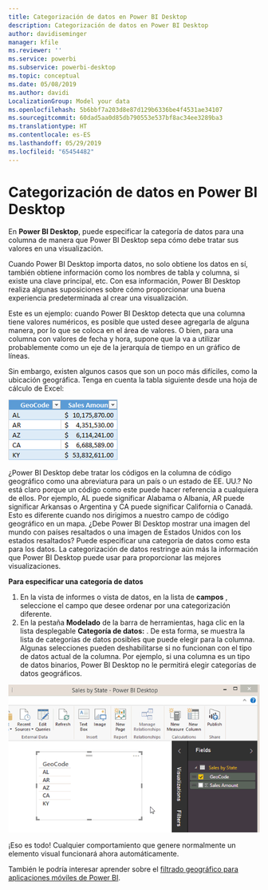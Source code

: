 ```yaml
---
title: Categorización de datos en Power BI Desktop
description: Categorización de datos en Power BI Desktop
author: davidiseminger
manager: kfile
ms.reviewer: ''
ms.service: powerbi
ms.subservice: powerbi-desktop
ms.topic: conceptual
ms.date: 05/08/2019
ms.author: davidi
LocalizationGroup: Model your data
ms.openlocfilehash: 5b6bbf7a203d8e87d129b6336be4f4531ae34107
ms.sourcegitcommit: 60dad5aa0d85db790553e537bf8ac34ee3289ba3
ms.translationtype: HT
ms.contentlocale: es-ES
ms.lasthandoff: 05/29/2019
ms.locfileid: "65454482"
---
```

# <a name="data-categorization-in-power-bi-desktop"></a>Categorización de datos en Power BI Desktop
En **Power BI Desktop**, puede especificar la categoría de datos para una columna de manera que Power BI Desktop sepa cómo debe tratar sus valores en una visualización.

Cuando Power BI Desktop importa datos, no solo obtiene los datos en sí, también obtiene información como los nombres de tabla y columna, si existe una clave principal, etc.  Con esa información, Power BI Desktop realiza algunas suposiciones sobre cómo proporcionar una buena experiencia predeterminada al crear una visualización. 

Este es un ejemplo: cuando Power BI Desktop detecta que una columna tiene valores numéricos, es posible que usted desee agregarla de alguna manera, por lo que se coloca en el área de valores. O bien, para una columna con valores de fecha y hora, supone que la va a utilizar probablemente como un eje de la jerarquía de tiempo en un gráfico de líneas.

Sin embargo, existen algunos casos que son un poco más difíciles, como la ubicación geográfica. Tenga en cuenta la tabla siguiente desde una hoja de cálculo de Excel:

![](media/desktop-data-categorization/datacategorizationtable.png)

¿Power BI Desktop debe tratar los códigos en la columna de código geográfico como una abreviatura para un país o un estado de EE. UU.?  No está claro porque un código como este puede hacer referencia a cualquiera de ellos.  Por ejemplo, AL puede significar Alabama o Albania, AR puede significar Arkansas o Argentina y CA puede significar California o Canadá. Esto es diferente cuando nos dirigimos a nuestro campo de código geográfico en un mapa.  ¿Debe Power BI Desktop mostrar una imagen del mundo con países resaltados o una imagen de Estados Unidos con los estados resaltados?  Puede especificar una categoría de datos como esta para los datos. La categorización de datos restringe aún más la información que Power BI Desktop puede usar para proporcionar las mejores visualizaciones.  

**Para especificar una categoría de datos**

1. En la vista de informes o vista de datos, en la lista de **campos** , seleccione el campo que desee ordenar por una categorización diferente.
2. En la pestaña **Modelado** de la barra de herramientas, haga clic en la lista desplegable **Categoría de datos:** .  De esta forma, se muestra la lista de categorías de datos posibles que puede elegir para la columna.  Algunas selecciones pueden deshabilitarse si no funcionan con el tipo de datos actual de la columna.  Por ejemplo, si una columna es un tipo de datos binarios, Power BI Desktop no le permitirá elegir categorías de datos geográficos. 

![](media/desktop-data-categorization/datacategorization.gif)

¡Eso es todo!  Cualquier comportamiento que genere normalmente un elemento visual funcionará ahora automáticamente.  

También le podría interesar aprender sobre el [filtrado geográfico para aplicaciones móviles de Power BI](desktop-mobile-geofiltering.md).


